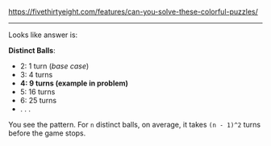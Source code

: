 https://fivethirtyeight.com/features/can-you-solve-these-colorful-puzzles/

-----

Looks like answer is:

**Distinct Balls**:  
 - 2: 1 turn (_base case_)
 - 3: 4 turns
 - **4: 9 turns (example in problem)**
 - 5: 16 turns
 - 6: 25 turns
 - . . .

You see the pattern. For `n` distinct balls, on average, it takes `(n - 1)^2`
turns before the game stops.
